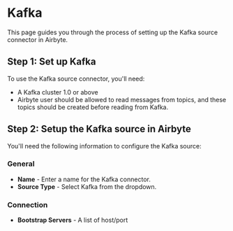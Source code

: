 # Kafka

This page guides you through the process of setting up the Kafka source connector in Airbyte.

## Step 1: Set up Kafka

To use the Kafka source connector, you'll need:

* A Kafka cluster 1.0 or above
* Airbyte user should be allowed to read messages from topics, and these topics should be created before reading from Kafka.

## Step 2: Setup the Kafka source in Airbyte

You'll need the following information to configure the Kafka source:

### General

* **Name** - Enter a name for the Kafka connector.
* **Source Type** - Select Kafka from the dropdown.

### Connection

* **Bootstrap Servers** - A list of host/port